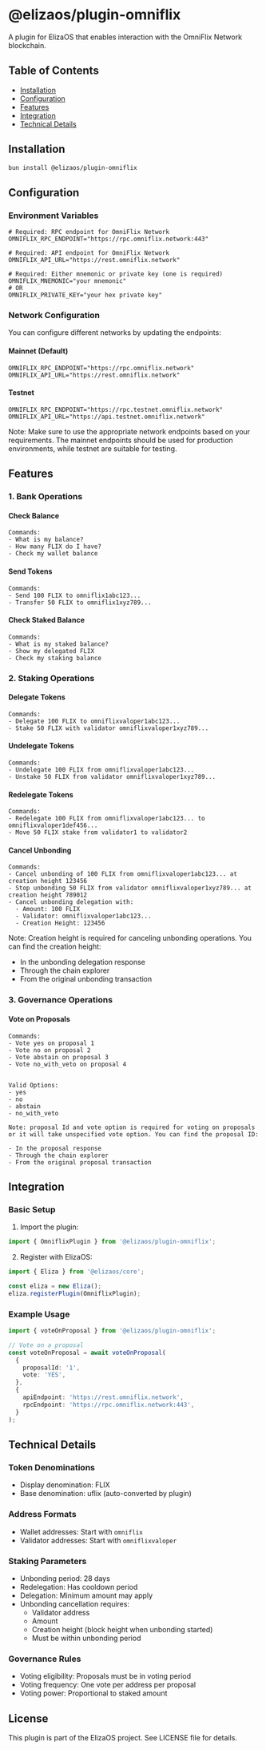 # @elizaos/plugin-omniflix

A plugin for ElizaOS that enables interaction with the OmniFlix Network blockchain.

## Table of Contents

- [Installation](#installation)
- [Configuration](#configuration)
- [Features](#features)
- [Integration](#integration)
- [Technical Details](#technical-details)

## Installation

```bash
bun install @elizaos/plugin-omniflix
```

## Configuration

### Environment Variables

```env
# Required: RPC endpoint for OmniFlix Network
OMNIFLIX_RPC_ENDPOINT="https://rpc.omniflix.network:443"

# Required: API endpoint for OmniFlix Network
OMNIFLIX_API_URL="https://rest.omniflix.network"

# Required: Either mnemonic or private key (one is required)
OMNIFLIX_MNEMONIC="your mnemonic"
# OR
OMNIFLIX_PRIVATE_KEY="your hex private key"
```

### Network Configuration

You can configure different networks by updating the endpoints:

#### Mainnet (Default)

```env
OMNIFLIX_RPC_ENDPOINT="https://rpc.omniflix.network"
OMNIFLIX_API_URL="https://rest.omniflix.network"
```

#### Testnet

```env
OMNIFLIX_RPC_ENDPOINT="https://rpc.testnet.omniflix.network"
OMNIFLIX_API_URL="https://api.testnet.omniflix.network"
```

Note: Make sure to use the appropriate network endpoints based on your requirements. The mainnet endpoints should be used for production environments, while testnet are suitable for testing.

## Features

### 1. Bank Operations

#### Check Balance

```
Commands:
- What is my balance?
- How many FLIX do I have?
- Check my wallet balance
```

#### Send Tokens

```
Commands:
- Send 100 FLIX to omniflix1abc123...
- Transfer 50 FLIX to omniflix1xyz789...
```

#### Check Staked Balance

```
Commands:
- What is my staked balance?
- Show my delegated FLIX
- Check my staking balance
```

### 2. Staking Operations

#### Delegate Tokens

```
Commands:
- Delegate 100 FLIX to omniflixvaloper1abc123...
- Stake 50 FLIX with validator omniflixvaloper1xyz789...
```

#### Undelegate Tokens

```
Commands:
- Undelegate 100 FLIX from omniflixvaloper1abc123...
- Unstake 50 FLIX from validator omniflixvaloper1xyz789...
```

#### Redelegate Tokens

```
Commands:
- Redelegate 100 FLIX from omniflixvaloper1abc123... to omniflixvaloper1def456...
- Move 50 FLIX stake from validator1 to validator2
```

#### Cancel Unbonding

```
Commands:
- Cancel unbonding of 100 FLIX from omniflixvaloper1abc123... at creation height 123456
- Stop unbonding 50 FLIX from validator omniflixvaloper1xyz789... at creation height 789012
- Cancel unbonding delegation with:
  - Amount: 100 FLIX
  - Validator: omniflixvaloper1abc123...
  - Creation Height: 123456
```

Note: Creation height is required for canceling unbonding operations. You can find the creation height:

- In the unbonding delegation response
- Through the chain explorer
- From the original unbonding transaction

### 3. Governance Operations

#### Vote on Proposals

```
Commands:
- Vote yes on proposal 1
- Vote no on proposal 2
- Vote abstain on proposal 3
- Vote no_with_veto on proposal 4


Valid Options:
- yes
- no
- abstain
- no_with_veto

Note: proposal Id and vote option is required for voting on proposals or it will take unspecified vote option. You can find the proposal ID:

- In the proposal response
- Through the chain explorer
- From the original proposal transaction
```

## Integration

### Basic Setup

1. Import the plugin:

```typescript
import { OmniflixPlugin } from '@elizaos/plugin-omniflix';
```

2. Register with ElizaOS:

```typescript
import { Eliza } from '@elizaos/core';

const eliza = new Eliza();
eliza.registerPlugin(OmniflixPlugin);
```

### Example Usage

```typescript
import { voteOnProposal } from '@elizaos/plugin-omniflix';

// Vote on a proposal
const voteOnProposal = await voteOnProposal(
  {
    proposalId: '1',
    vote: 'YES',
  },
  {
    apiEndpoint: 'https://rest.omniflix.network',
    rpcEndpoint: 'https://rpc.omniflix.network:443',
  }
);
```

## Technical Details

### Token Denominations

- Display denomination: FLIX
- Base denomination: uflix (auto-converted by plugin)

### Address Formats

- Wallet addresses: Start with `omniflix`
- Validator addresses: Start with `omniflixvaloper`

### Staking Parameters

- Unbonding period: 28 days
- Redelegation: Has cooldown period
- Delegation: Minimum amount may apply
- Unbonding cancellation requires:
  - Validator address
  - Amount
  - Creation height (block height when unbonding started)
  - Must be within unbonding period

### Governance Rules

- Voting eligibility: Proposals must be in voting period
- Voting frequency: One vote per address per proposal
- Voting power: Proportional to staked amount

## License

This plugin is part of the ElizaOS project. See LICENSE file for details.
